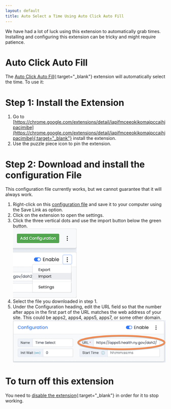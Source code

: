 ```yaml
---
layout: default
title: Auto Select a Time Using Auto Click Auto Fill
---
```


We have had a lot of luck using this extension to automatically grab times. Installing and configuring this extension can be tricky and might require patience.

# Auto Click Auto Fill
The [Auto Click Auto Fill](https://chrome.google.com/extensions/detail/iapifmceeokikomajpccajhjpacjmibe){:target="_blank"} extension will automatically select the time. To use it:

# Step 1: Install the Extension
 1. Go to [https://chrome.google.com/extensions/detail/iapifmceeokikomajpccajhjpacjmibe](https://chrome.google.com/extensions/detail/iapifmceeokikomajpccajhjpacjmibe){:target="_blank"} install the extension.
 2. Use the puzzle piece icon to pin the extension.

# Step 2: Download and install the configuration File
This configuration file currently works, but we cannot guarantee that it will always work.
 1. Right-click on this [configuration file](/docs/autoclick_time.json) and save it to your computer using the Save Link as option.
 2. Click on the extension to open the settings.
 3. Click the three vertical dots and use the import button below the green button.  
 ![Screenshot showing installation](/assets/images/autoclick-config.png)
 4. Select the file you downloaded in step 1.
 5. Under the Configuration heading, edit the URL field so that the number after apps in the first part of the URL matches the web address of your site. This could be apps2, apps4, apps5, apps7, or some other domain.  
 ![Screenshot showing URL to fix](/assets/images/autoclick-url.png)


# To turn off this extension
You need to [disable the extension](https://support.google.com/chrome_webstore/answer/2664769?hl=en){:target="_blank"} in order for it to stop working.
